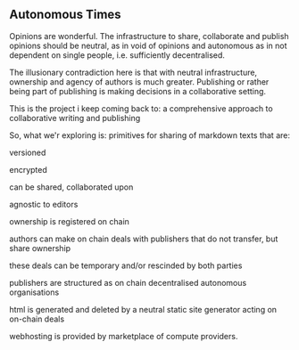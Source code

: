 ## Autonomous Times


Opinions are wonderful. The infrastructure to share, collaborate and publish opinions should be neutral, as in void of opinions and autonomous as in not dependent on single people, i.e. sufficiently decentralised.

The illusionary contradiction here is that with neutral infrastructure, ownership and agency of authors is much greater. Publishing or rather being part of publishing is making decisions in a collaborative setting.

This is the project i keep coming back to: a comprehensive approach to collaborative writing and publishing

So, what we'r exploring is: primitives for sharing of markdown texts that are:

versioned

encrypted

can be shared, collaborated upon

agnostic to editors

ownership is registered on chain

authors can make on chain deals with publishers that do not transfer, but share ownership

these deals can be temporary and/or rescinded by both parties

publishers are structured as on chain decentralised autonomous organisations

html is generated and deleted by a neutral static site generator acting on on-chain deals

webhosting is provided by marketplace of compute providers.
